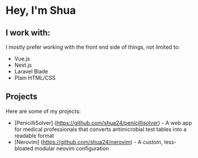 # Hey, I'm Shua

## I work with:

I mostly prefer working with the front end side of things, not limited to:
- Vue.js
- Next.js
- Laravel Blade
- Plain HTML/CSS

## Projects
Here are some of my projects:
- [PenicilliSolver] (https://github.com/shua24/penicillisolver) - A web app for medical professionals that converts antimicrobial test tables into a readable format
- [Nerovim] (https://github.com/shua24/nerovim) - A custom, less-bloated modular neovim configuration
